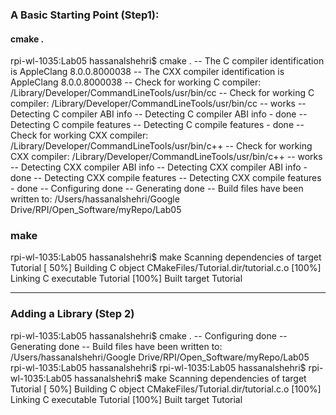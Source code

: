 ### A Basic Starting Point (Step1): 

#### cmake .
rpi-wl-1035:Lab05 hassanalshehri$ cmake .
-- The C compiler identification is AppleClang 8.0.0.8000038
-- The CXX compiler identification is AppleClang 8.0.0.8000038
-- Check for working C compiler: /Library/Developer/CommandLineTools/usr/bin/cc
-- Check for working C compiler: /Library/Developer/CommandLineTools/usr/bin/cc -- works
-- Detecting C compiler ABI info
-- Detecting C compiler ABI info - done
-- Detecting C compile features
-- Detecting C compile features - done
-- Check for working CXX compiler: /Library/Developer/CommandLineTools/usr/bin/c++
-- Check for working CXX compiler: /Library/Developer/CommandLineTools/usr/bin/c++ -- works
-- Detecting CXX compiler ABI info
-- Detecting CXX compiler ABI info - done
-- Detecting CXX compile features
-- Detecting CXX compile features - done
-- Configuring done
-- Generating done
-- Build files have been written to: /Users/hassanalshehri/Google Drive/RPI/Open_Software/myRepo/Lab05

### make 
rpi-wl-1035:Lab05 hassanalshehri$ make 
Scanning dependencies of target Tutorial
[ 50%] Building C object CMakeFiles/Tutorial.dir/tutorial.c.o
[100%] Linking C executable Tutorial
[100%] Built target Tutorial

--------------------

### Adding a Library (Step 2) 

rpi-wl-1035:Lab05 hassanalshehri$ cmake .
-- Configuring done
-- Generating done
-- Build files have been written to: /Users/hassanalshehri/Google Drive/RPI/Open_Software/myRepo/Lab05
rpi-wl-1035:Lab05 hassanalshehri$ 
rpi-wl-1035:Lab05 hassanalshehri$ 
rpi-wl-1035:Lab05 hassanalshehri$ make
Scanning dependencies of target Tutorial
[ 50%] Building C object CMakeFiles/Tutorial.dir/tutorial.c.o
[100%] Linking C executable Tutorial
[100%] Built target Tutorial
